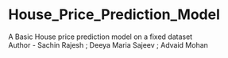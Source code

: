 # House_Price_Prediction_Model

A Basic House price prediction model on a fixed dataset
<br>
Author - Sachin Rajesh ; Deeya Maria Sajeev ; Advaid Mohan
